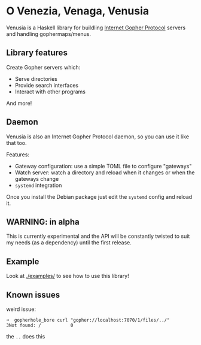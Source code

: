 # O Venezia, Venaga, Venusia

Venusia is a Haskell library for buildling [Internet Gopher Protocol](https://en.wikipedia.org/wiki/Gopher_(protocol)) servers and handling gophermaps/menus.

## Library features

Create Gopher servers which:

  * Serve directories
  * Provide search interfaces
  * Interact with other programs

And more!

## Daemon

Venusia is also an Internet Gopher Protocol daemon, so you can use it like that too.

Features:

  * Gateway configuration: use a simple TOML file to configure "gateways"
  * Watch server: watch a directory and reload when it changes or when the gateways change
  * `systemd` integration

Once you install the Debian package just edit the `systemd` config and reload it.

## WARNING: in alpha

This is currently experimental and the API will be constantly twisted to suit my needs (as a dependency) until the first release.

## Example

Look at [./examples/](./examples/) to see how to use this library!

## Known issues

weird issue:

```
➜  gopherhole_bore curl "gopher://localhost:7070/1/files/../"     
3Not found: /			0
```

the `..` does this